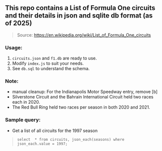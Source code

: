 ## This repo contains a List of Formula One circuits and their details in json and sqlite db format (as of 2025)

> Source: https://en.wikipedia.org/wiki/List_of_Formula_One_circuits

### Usage:
1. `circuits.json` and `f1.db` are ready to use.
2. Modify `index.js` to suit your needs.
3. See `db.sql` to understand the schema.

### Note:
  - manual cleanup: For the Indianapolis Motor Speedway entry, remove [b]
  - Silverstone Circuit and the Bahrain International Circuit held two races each in 2020.
  - The Red Bull Ring held two races per season in both 2020 and 2021.

### Sample query:
  - Get a list of all circuits for the 1997 season
  > `select  * from circuits, json_each(seasons) where json_each.value = 1997;`